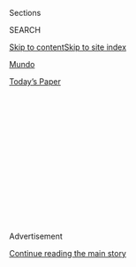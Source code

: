 <div id="app">

<div>

<div>

<div>

<div class="NYTAppHideMasthead css-1q2w90k e1suatyy0">

<div class="section css-ui9rw0 e1suatyy2">

<div class="css-eph4ug er09x8g0">

<div class="css-6n7j50">

</div>

<span class="css-1dv1kvn">Sections</span>

<div class="css-10488qs">

<span class="css-1dv1kvn">SEARCH</span>

</div>

[Skip to content](#site-content)[Skip to site
index](#site-index)

</div>

<div id="masthead-section-label" class="css-1wr3we4 eaxe0e00">

[Mundo](https://www.nytimes.com/es/section/mundo)

</div>

<div class="css-10698na e1huz5gh0">

</div>

</div>

<div id="masthead-bar-one" class="section hasLinks css-15hmgas e1csuq9d3">

<div class="css-uqyvli e1csuq9d0">

</div>

<div class="css-1uqjmks e1csuq9d1">

</div>

<div class="css-9e9ivx">

[](https://myaccount.nytimes.com/auth/login?response_type=cookie&client_id=vi)

</div>

<div class="css-1bvtpon e1csuq9d2">

[Today’s
Paper](https://www.nytimes.com/section/todayspaper)

</div>

</div>

</div>

</div>

<div data-aria-hidden="false">

<div id="site-content" data-role="main">

<div>

<div class="css-1aor85t" style="opacity:0.000000001;z-index:-1;visibility:hidden">

<div class="css-1hqnpie">

<div class="css-epjblv">

<span class="css-17xtcya">[Mundo](/es/section/mundo)</span><span class="css-x15j1o">|</span><span class="css-fwqvlz">Trump
sostiene una Biblia para las cámaras: los expertos opinan del
gesto</span>

</div>

<div class="css-k008qs">

<div class="css-1iwv8en">

<span class="css-18z7m18"></span>

<div>

</div>

</div>

<span class="css-1n6z4y">https://nyti.ms/2Xy3ChP</span>

<div class="css-1705lsu">

<div class="css-4xjgmj">

<div class="css-4skfbu" data-role="toolbar" data-aria-label="Social Media Share buttons, Save button, and Comments Panel with current comment count" data-testid="share-tools">

  - 
  - 
  - 
  - 
    
    <div class="css-6n7j50">
    
    </div>

  - 

</div>

</div>

</div>

</div>

</div>

</div>

<div id="NYT_TOP_BANNER_REGION" class="css-13pd83m">

</div>

<div id="top-wrapper" class="css-1sy8kpn">

<div id="top-slug" class="css-l9onyx">

Advertisement

</div>

[Continue reading the main
story](#after-top)

<div class="ad top-wrapper" style="text-align:center;height:100%;display:block;min-height:250px">

<div id="top" class="place-ad" data-position="top" data-size-key="top">

</div>

</div>

<div id="after-top">

</div>

</div>

<div>

<div id="sponsor-wrapper" class="css-1hyfx7x">

<div id="sponsor-slug" class="css-19vbshk">

Supported by

</div>

[Continue reading the main
story](#after-sponsor)

<div id="sponsor" class="ad sponsor-wrapper" style="text-align:center;height:100%;display:block">

</div>

<div id="after-sponsor">

</div>

</div>

<div class="css-186x18t">

Análisis

</div>

<div class="css-1vkm6nb ehdk2mb0">

# Trump sostiene una Biblia para las cámaras: los expertos opinan del gesto

</div>

Los seguidores incondicionales del presidente apreciaron el mensaje.
Otros lo interpretaron como algo más alarmante.

<div class="css-79elbk" data-testid="photoviewer-wrapper">

<div class="css-z3e15g" data-testid="photoviewer-wrapper-hidden">

</div>

<div class="css-1a48zt4 ehw59r15" data-testid="photoviewer-children">

![<span class="css-16f3y1r e13ogyst0" data-aria-hidden="true">El
presidente Donald Trump sostiene una Biblia afuera de la iglesia St.
John en Washington, el 1 de junio de
2020.</span><span class="css-cnj6d5 e1z0qqy90" itemprop="copyrightHolder"><span class="css-1ly73wi e1tej78p0">Credit...</span><span><span>Doug
Mills/The New York
Times</span></span></span>](https://static01.nyt.com/images/2020/06/02/us/politics/04TRUMP-BIBLE-ES/merlin_173085330_9e87b8cc-bf17-451b-bfeb-6c00f96fcc1a-articleLarge.jpg?quality=75&auto=webp&disable=upscale)

</div>

</div>

<div class="css-18e8msd">

<div class="css-vp77d3 epjyd6m0">

<div class="css-hus3qt ey68jwv0" data-aria-hidden="true">

[![Matt
Flegenheimer](https://static01.nyt.com/images/2018/10/02/multimedia/author-matt-flegenheimer/author-matt-flegenheimer-thumbLarge.png
"Matt Flegenheimer")](https://www.nytimes.com/by/matt-flegenheimer)

</div>

<div class="css-1baulvz">

Por [<span class="css-1baulvz last-byline" itemprop="name">Matt
Flegenheimer</span>](https://www.nytimes.com/by/matt-flegenheimer)

</div>

</div>

  - 4 de junio de
    2020

  - 
    
    <div class="css-4xjgmj">
    
    <div class="css-d8bdto" data-role="toolbar" data-aria-label="Social Media Share buttons, Save button, and Comments Panel with current comment count" data-testid="share-tools">
    
      - 
      - 
      - 
      - 
        
        <div class="css-6n7j50">
        
        </div>
    
      - 
    
    </div>
    
    </div>

</div>

<div class="css-mdjrty">

[Read in
English](https://www.nytimes.com/2020/06/02/us/politics/trump-holds-bible-photo.html "Read in English")

</div>

</div>

<div class="section meteredContent css-1r7ky0e" name="articleBody" itemprop="articleBody">

<div class="css-1fanzo5 StoryBodyCompanionColumn">

<div class="css-53u6y8">

[Regístrate para recibir nuestro
boletín](https://www.nytimes.com/newsletters/el-times) por correo con
lo mejor de The New York Times.

-----

Si el líder de cualquier otra nación, en cualquier otra capital en
llamas, le ordenara a la policía y a las agencias de seguridad “dominar
las calles” en contra de los manifestantes, y luego atravesara a pie un
parque, donde agentes gubernamentales retiran de su camino a los
manifestantes por la fuerza, para que llegue hasta una iglesia y
sostenga en alto una Biblia frente a las cámaras como una especie de
trofeo de campeonato… ¿Cuál habría sido la opinión de Estados Unidos?

“Si viéramos esto en otro país, estaríamos muy preocupados y
debatiríamos sobre las consecuencias que tiene el comportamiento de
esos Estados en la política exterior”, dijo Kori Schake, quien ha
trabajado en el Pentágono y como asesora política del partido
Republicano.

Según algunos opositores y académicos, ha llegado el momento de tener
esa conversación.

Desde los primeros días de este gobierno y debido a la tendencia del
mandatario a saltarse las normas, los críticos inquietos, los académicos
y los expertos en política exterior han vigilado las señales de la vena
antidemocrática del presidente Donald Trump. Y el ejercicio no siempre
ha requerido una investigación exhaustiva.

Sin embargo, da la impresión de que la respuesta de la Casa Blanca
frente a los actuales signos de trauma nacional ha tomado otro rumbo, lo
que ha producido el tipo de escenas que algunos pesimistas habían
profetizado desde hacía algún tiempo y que han añadido a las crecientes
crisis sociales y de salud pública una preocupación sobre el estado de
la democracia estadounidense.

</div>

</div>

<div class="css-1fanzo5 StoryBodyCompanionColumn">

<div class="css-53u6y8">

El secretario de Defensa de Trump, Mark T. Esper, [les dijo a los
gobernadores](https://www.nytimes.com/2020/06/01/us/politics/police-military-gear.html)
que “dominen el espacio de batalla” en contra de los manifestantes. Un
helicóptero Black Hawk sobrevoló el barrio chino de la ciudad a tan baja
altura que rompió las ramas de los árboles y los letreros de los
costados de los edificios, una [maniobra de demostración de
fuerza](https://www.nytimes.com/2020/06/02/us/politics/military-national-guard-trump-protests.html)
que a menudo se usa en las zonas de combate para ahuyentar a los
insurgentes.

Y presidiendo todo estaba el hombre que amenazó con enviar al ejército
estadounidense a los estados donde los gobernadores no pudieran
restaurar la calma, y que etiquetó de “organizadores” del terror a los
manifestantes que usaron la violencia para llamar la atención sobre la
brutalidad policial en contra de las personas negras.

Aunque, hasta ahora, el episodio se ha procesado siguiendo las líneas
ideológicas tradicionales, las reacciones también se han mezclado con
pasiones más urgentes que coinciden con estos tiempos.

Muchos de los admiradores de Trump han apoyado sus promesas de detener
el caos, alabando la imagen religiosa que utilizó, de una manera
bastante evidente, como oportunidad para tomarse una foto.

</div>

</div>

<div class="css-1fanzo5 StoryBodyCompanionColumn">

<div class="css-53u6y8">

“No cabe duda de que todos los creyentes con los que he platicado
aprecian lo que hizo el presidente y el mensaje que estaba enviando”,
dijo Robert Jeffress, el pastor de First Baptist Dallas y un
incondicional simpatizante evangélico de Trump. “Creo que será uno de
esos momentos históricos de su presidencia, en especial cuando se
compare con las noches de violencia que ocurrieron en todo el país”.

</div>

</div>

<div class="css-79elbk" data-testid="photoviewer-wrapper">

<div class="css-z3e15g" data-testid="photoviewer-wrapper-hidden">

</div>

<div class="css-1a48zt4 ehw59r15" data-testid="photoviewer-children">

![<span class="css-16f3y1r e13ogyst0" data-aria-hidden="true">La policía
avanza hacia los manifestantes afuera de la Casa Blanca en Washington,
el 1 de junio de 2020.
</span><span class="css-cnj6d5 e1z0qqy90" itemprop="copyrightHolder"><span class="css-1ly73wi e1tej78p0">Credit...</span><span>Erin
Schaff/The New York
Times</span></span>](https://static01.nyt.com/images/2020/06/02/us/politics/04TRUMP-BIBLE-ES-02/merlin_173090928_e945f848-0738-4d73-90e5-286991ee47c9-articleLarge.jpg?quality=75&auto=webp&disable=upscale)

</div>

</div>

<div class="css-1fanzo5 StoryBodyCompanionColumn">

<div class="css-53u6y8">

Mientras tanto, algunos demócratas están utilizando un término al que
han recurrido en algunas otras ocasiones a lo largo de estos tres años y
medio, pero tal vez nunca con tanta frecuencia y convicción.

“Las palabras de un dictador”, dijo la senadora de California Kamala
Harris.

“Se comporta como un dictador”, tuiteó el senador de Massachusetts Ed
Markey.

“Solo nos queda cerrar los ojos y esperar que de alguna manera no
llegará tan lejos, aunque acaba de ordenar que el gobierno federal les
dispare a manifestantes inocentes”, señaló en una entrevista el
representante Ruben Gallego, de Arizona. “Debemos aceptar el hecho de
que, si se le da la oportunidad, este presidente intentará ser un
dictador”.

Gallego, un veterano de la guerra de Irak, predijo que los líderes del
ejército pronto iban a tener que tomar una decisión: “Tendrán que
decirle que no al presidente y negarse a seguir órdenes ilegales”.

El 2 de junio, el almirante Mike Mullen, otrora jefe del Estado Mayor
Conjunto, pareció hacer eco de esta ansiedad en [un artículo para The
Atlantic](https://www.theatlantic.com/ideas/archive/2020/06/american-cities-are-not-battlespaces/612553/).
Aunque sostiene que confía en que los oficiales uniformados obedecerán
las órdenes legales, escribió que tenía menos fe “en la congruencia de
las órdenes que van a recibir de este comandante en jefe”.

Expertos en sistemas democráticos han sido cuidadosos en distinguir
ciertos rasgos y datos conspicuos —los instintos de quiebra de límites
de Trump, su bravuconería inveterada, su afición por algunas frases
asociadas con caudillos— de los desafíos más legítimos a las
instituciones e ideales del país.

</div>

</div>

<div class="css-1fanzo5 StoryBodyCompanionColumn">

<div class="css-53u6y8">

Ellos señalan que los eventos recientes son ampliamente consistentes con
el espíritu del mandato de Trump hasta la fecha, gran parte de lo cual
han encontrado problemático: tenemos un presidente que ya había
despedido a un director del FBI que encabezaba una investigación sobre
su campaña; que instó a una potencia extranjera a investigar a un rival
político; que eliminó a los inspectores generales encargados de
supervisar su gobierno; que dirigió una cruzada pública contra su propio
Departamento de Justicia para que retirase los cargos contra su primer
asesor de seguridad nacional, que ya se había declarado culpable.

Yascha Mounk, un profesor titular de la Universidad Johns Hopkins que ha
escrito extensamente sobre las amenazas para la democracia liberal, dijo
que era más fácil comprender a Trump como “un populista autoritario”.
Según Mounk, en la concepción de autoridad de Trump, “esto quiere decir
que él y solo él representa de verdad al pueblo. Y cualquiera que no
piense igual que ellos, cualquiera que lo critique, en virtud de ese
hecho es un enemigo del pueblo”.

Proyectar el poderío militar como si fuese un poder político personal es
un ejemplo de eso, sugirió Mounk.

“Cuando hizo su juramento al entrar al cargo, no creo que Donald Trump
haya pensado: ‘Quiero ser un dictador’. No creo que hoy quiera ser un
dictador”, agregó. “Pero no creo que sea descabellado preocuparse de
que, en caso de ser reelegido, el sistema democrático de Estados Unidos
esté en grave peligro”.

Invocar la religión como lo hizo Trump, en el contexto de la fuerza para
hacer cumplir la ley, fue visto por varios académicos como un rasgo
especialmente notable.

Katherine Stewart, autora que se ha enfocado en la derecha cristiana,
dijo que la visita del lunes a la iglesia le recordó a líderes políticos
como el primer ministro de Hungría, Viktor Orbán, y el presidente de
Turquía, Recep Tayyip Erdogan.

“Trump no cita nada de la Biblia. En realidad, solo la usa como un
símbolo puro de identidad partidista”, dijo Stewart. Y agregó: “El
autoritarismo a menudo viene velado de religión”.

</div>

</div>

<div class="css-1fanzo5 StoryBodyCompanionColumn">

<div class="css-53u6y8">

Schake, la directora de estudios extranjeros y política de defensa en el
American Enterprise Institute, sonó un poco más optimista. Las
advertencias sobre una recaída en el autoritarismo no fueron tan
alarmistas, explicó, “pero aún no comparto esa inquietud”.

“Sigo siendo optimista al pensar que el Congreso, incluidos los
republicanos del Congreso, verá que le hemos dado demasiada libertad al
jefe del ejecutivo de este país”, dijo.

Hasta la fecha, hay pocos indicios de esto; y pareciera poco incentivo
político para que los líderes del partido condenen una figura que sigue
siendo muy popular con su base (y cuya conducta violenta era famosa
desde antes de su elección).

Esta semana, la mayoría de los legisladores republicanos se ha rehusado
a criticar a Trump, aunque un puñado aceptó en público que no está de
acuerdo con su comportamiento.

El martes, el senador Ben Sasse de Nebraska se declaró “en contra de
desalojar una protesta pacífica para aprovechar la oportunidad de
tomarse una fotografía que usa la palabra de Dios como una herramienta
política”. El gobernador de Massachusetts, Charlie Baker, quien a menudo
ha estado dispuesto a criticar a Trump,
[lamentó](https://edition.cnn.com/2020/06/01/politics/charlie-baker-donald-trump-governor-call/index.html)
las “palabras incendiarias” del presidente. Y el senador Tim Scott de
Carolina del Sur, el republicano negro más prominente de la capital,
criticó la decisión de dispersar violentamente a los manifestantes de la
zona para tomar la fotografía presidencial.

Hasta ahora, Trump parece simplemente insumiso. Pasó buena parte de la
mañana del martes tuiteando sobre el desorden de Nueva York: les ordenó
a los líderes locales que llamaran a la “GUARDIA NACIONAL” e insistió en
que una “MAYORÍA SILENCIOSA” seguía estando de su lado.

Y calificó las acciones en Washington como un éxito digno de emular.

“DC no tuvo problemas anoche”, escribió el presidente. “Muchas
detenciones. Gran trabajo hecho por todos. Fuerza abrumadora.
Dominación”.

Matt Flegenheimer es un reportero que cubre política estadounidense.
Empezó en 2011 en el Times en la sección Metro en 2011, donde cubría
transporte, la alcaldía de Nueva York y las campañas electorales.
[@mattfleg](https://twitter.com/mattfleg)

</div>

</div>

<div>

</div>

<div class="css-1fanzo5 StoryBodyCompanionColumn">

<div class="css-53u6y8">

-----

</div>

</div>

</div>

<div>

</div>

<div>

</div>

<div>

</div>

<div>

<div id="bottom-wrapper" class="css-1ede5it">

<div id="bottom-slug" class="css-l9onyx">

Advertisement

</div>

[Continue reading the main
story](#after-bottom)

<div id="bottom" class="ad bottom-wrapper" style="text-align:center;height:100%;display:block;min-height:90px">

</div>

<div id="after-bottom">

</div>

</div>

</div>

</div>

</div>

## Site Index

<div>

</div>

## Site Information Navigation

  - [© <span>2020</span> <span>The New York Times
    Company</span>](https://help.nytimes.com/hc/en-us/articles/115014792127-Copyright-notice)

<!-- end list -->

  - [NYTCo](https://www.nytco.com/)
  - [Contact
    Us](https://help.nytimes.com/hc/en-us/articles/115015385887-Contact-Us)
  - [Work with us](https://www.nytco.com/careers/)
  - [Advertise](https://nytmediakit.com/)
  - [T Brand Studio](http://www.tbrandstudio.com/)
  - [Your Ad
    Choices](https://www.nytimes.com/privacy/cookie-policy#how-do-i-manage-trackers)
  - [Privacy](https://www.nytimes.com/privacy)
  - [Terms of
    Service](https://help.nytimes.com/hc/en-us/articles/115014893428-Terms-of-service)
  - [Terms of
    Sale](https://help.nytimes.com/hc/en-us/articles/115014893968-Terms-of-sale)
  - [Site
    Map](https://spiderbites.nytimes.com)
  - [Help](https://help.nytimes.com/hc/en-us)
  - [Subscriptions](https://www.nytimes.com/subscription?campaignId=37WXW)

</div>

</div>

</div>

</div>
